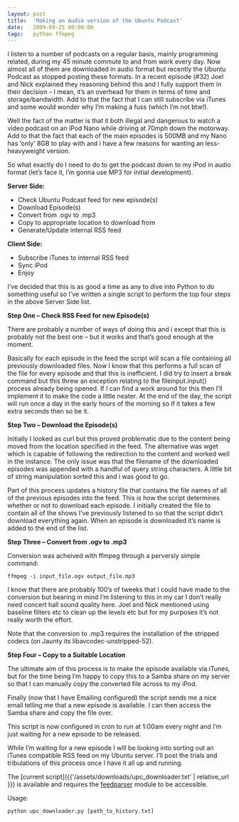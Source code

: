 ```yaml
---
layout: post
title:  'Making an Audio version of the Ubuntu Podcast'
date:   2009-09-25 00:00:00
tags:   python ffmpeg
---
```

I listen to a number of podcasts on a regular basis, mainly programming related, during my 45 minute commute to and from work every day. Now almost all of them are downloaded in audio format but recently the Ubuntu Podcast as stopped posting these formats. In a recent episode (#32) Joel and Nick explained they reasoning behind this and I fully support them in their decision – I mean, it’s an overhead for them in terms of time and storage/bandwidth. Add to that the fact that I can still subscribe via iTunes and some would wonder why I’m making a fuss (which I’m not btw!).

Well the fact of the matter is that it both illegal and dangerous to watch a video podcast on an iPod Nano while driving at 70mph down the motorway. Add to that the fact that each of the main episodes is 500MB and my Nano has ‘only’ 8GB to play with and i have a few reasons for wanting an less-heavyweight version.

So what exactly do I need to do to get the podcast down to my iPod in audio format (let’s face it, I’m gonna use MP3 for initial development).

**Server Side:**
- Check Ubuntu Podcast feed for new episode(s)
- Download Episode(s)
- Convert from .ogv to .mp3
- Copy to appropriate location to download from
- Generate/Update internal RSS feed

**Client Side:**
- Subscribe iTunes to internal RSS feed
- Sync iPod
- Enjoy

I’ve decided that this is as good a time as any to dive into Python to do something useful so I’ve written a single script to perform the top four steps in the above Server Side list.

**Step One – Check RSS Feed for new Episode(s)**

There are probably a number of ways of doing this and i except that this is probably not the best one – but it works and that’s good enough at the moment.

Basically for each episode in the feed the script will scan a file containing all previously downloaded files. Now I know that this performs a full scan of the file for every episode and that this is inefficient. I did try to insert a break command but this threw an exception relating to the fileinput.input() process already being opened. If I can find a work around for this then I’ll implement it to make the code a little neater. At the end of the day, the script will run once a day in the early hours of the morning so if it takes a few extra seconds then so be it.

**Step Two – Download the Episode(s)**

Initially I looked as curl but this proved problematic due to the content being moved from the location specified in the feed. The alternative was wget which is capable of following the redirection to the content and worked well in the instance. The only issue was that the filename of the downloaded episodes was appended with a handful of query string characters. A little bit of string manipulation sorted this and i was good to go.

Part of this process updates a history file that contains the file names of all of the previous episodes into the feed. This is how the script determines whether or not to download each episode. I initially created the file to contain all of the shows I’ve previously listened to so that the script didn’t download everything again. When an episode is downloaded it’s name is added to the end of the list.

**Step Three – Convert from .ogv to .mp3**

Conversion was acheived with ffmpeg through a perversly simple command:
```
ffmpeg -i input_file.ogv output_file.mp3
```
I know  that there are probably 100’s of tweeks that I could have made to the conversion but bearing in mind I’m listening to this in my car I don’t really need concert hall sound quality here. Joel and Nick mentioned using baseline filters etc to clean up the levels etc but for my purposes it’s not really worth the effort.

Note that the conversion to .mp3 requires the installation of the stripped codecs (on Jaunty its libavcodec-unstripped-52).

**Step Four – Copy to a Suitable Location**

The ultimate aim of this process is to make the episode available via iTunes, but for the time being I’m happy to copy this to a Samba share on my server so that I can manually copy the converted file across to my iPod.

Finally (now that I have Emailing configured) the script sends me a nice email telling me that a new episode is available. I can then access the Samba share and copy the file over.

This script is now configured in cron to run at 1:00am every night and I’m just waiting for a new episode to be released.

While I’m waiting for a new episode I will be looking into sorting out an iTunes compatible RSS feed on my Ubuntu server. I’ll post the trials and tribulations of this process once I have it all up and running.

The [current script]({{'/assets/downloads/upc_downloader.txt' | relative_url }}) is available and requires the <a href="http://www.feedparser.org" target="_blank">feedparser</a> module to be accessible.

Usage: 
```
python upc_downloader.py [path_to_history.txt]
```